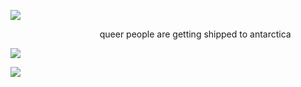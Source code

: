 ![](https://i.postimg.cc/kGYjFvBK/IMG-3816.png)

 ⠀⠀   ⠀⠀  ⠀⠀ ⠀⠀  ⠀⠀  ⠀⠀queer people are  getting shipped to antarctica

![](https://i.postimg.cc/wTSyyR0r/IMG-3815.jpg)

![](https://i.postimg.cc/bNdVYWBT/IMG-3817.png)
